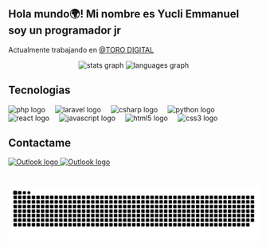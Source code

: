 <h2 align="left">Hola mundo🌍! Mi nombre es Yucli Emmanuel soy un programador jr</h2>
<p>Actualmente trabajando en   <a href="https://github.com/torodigital" target="_blank">@TORO DIGITAL
</a></p>

<div align="center">
  <img src="https://github-readme-stats.vercel.app/api?username=Yexqls&hide_title=false&hide_rank=false&show_icons=true&include_all_commits=true&count_private=true&disable_animations=false&theme=dracula&locale=en&hide_border=false" height="150" alt="stats graph"  />
  <img src="https://github-readme-stats.vercel.app/api/top-langs?username=maurodesouza&locale=en&hide_title=false&layout=compact&card_width=320&langs_count=5&theme=dracula&hide_border=false" height="150" alt="languages graph"  />
</div>


<h2>Tecnologias</h2>
<div align="left">
    <img src="https://cdn.jsdelivr.net/gh/devicons/devicon/icons/php/php-original.svg" height="30" alt="php logo"  />
  <img width="12" />
  <img src="https://cdn.jsdelivr.net/gh/devicons/devicon/icons/laravel/laravel-original.svg" height="30" alt="laravel logo"  />
  <img width="12" />
  <img src="https://cdn.jsdelivr.net/gh/devicons/devicon/icons/csharp/csharp-original.svg" height="30" alt="csharp logo"  />
  <img width="12" />
  <img src="https://cdn.jsdelivr.net/gh/devicons/devicon/icons/python/python-original.svg" height="30" alt="python logo"  />
  <img width="12" />
  <img src="https://cdn.jsdelivr.net/gh/devicons/devicon/icons/react/react-original.svg" height="30" alt="react logo"  />
  <img width="12" />
  <img src="https://cdn.jsdelivr.net/gh/devicons/devicon/icons/javascript/javascript-original.svg" height="30" alt="javascript logo"  />
  <img width="12" />
  <img src="https://cdn.jsdelivr.net/gh/devicons/devicon/icons/html5/html5-original.svg" height="30" alt="html5 logo"  />
  <img width="12" />
  <img src="https://cdn.jsdelivr.net/gh/devicons/devicon/icons/css3/css3-original.svg" height="30" alt="css3 logo"  />
</div>

<h2>Contactame</h2>
<div align="left">
<a href="mailto:tuemail@outlook.com" target="_blank">
  <img src="https://img.shields.io/badge/Microsoft_Outlook-0078D4?style=for-the-badge&logo=microsoft-outlook&logoColor=white" height="35" alt="Outlook logo" />
</a>
 <a href="https://wa.me/524351218024?text=Hola%2C%20estoy%20interesado%20en%20tus%20servicios%21" target="_blank">
 <img src="https://img.shields.io/badge/WhatsApp-25D366?style=for-the-badge&logo=whatsapp&logoColor=white" height="35" alt="Outlook logo" />
</a>
</div>

###

<br clear="both">

<img src="https://raw.githubusercontent.com/Yexqls/Yexqls/output/snake.svg" alt="Snake animation" />

###

